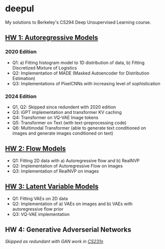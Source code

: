 # deepul

My solutions to Berkeley's CS294 Deep Unsupervised Learning course.

## [HW 1: Autoregressive Models](https://github.com/parmarkrish/deepul/blob/main/hw1_autoregressive_models.ipynb)

### 2020 Edition

- Q1: a) Fitting histogram model to 1D distribution of data, b) Fitting Discretized Mixture of Logistics
- Q2: Implementation of MADE (Masked Autoencoder for Distribution Estimation)
- Q3: Implementations of PixelCNNs with increasing level of sophistication

### 2024 Edition

- Q1, Q2: Skipped since redundent with 2020 edition
- Q3: iGPT implementation and transformer KV caching
- Q4: Transformer on VQ-VAE Image tokens
- Q5: Transformer on Text (with text-preprocessing code)
- Q6: Multimodal Transformer (able to generate text conditioned on images and generate images conditioned on text)

## [HW 2: Flow Models](https://github.com/parmarkrish/deepul/blob/main/hw2_flow_models.ipynb)

- Q1: Fitting 2D data with a) Autoregressive flow and b) RealNVP
- Q2: Implementation of Autoregressive Flow on images
- Q3: Implementation of RealNVP on images

## [HW 3: Latent Variable Models](https://github.com/parmarkrish/deepul/blob/main/hw3_latent_variable_models.ipynb)

- Q1: Fitting VAEs on 2D data
- Q2: Implementation of a) VAEs on images and b) VAEs with autoregressive flow prior
- Q3: VQ-VAE implementation

## HW 4: Generative Adverserial Networks

_Skipped as redundant with GAN work in [CS231n](https://github.com/parmarkrish/cs231n)_
